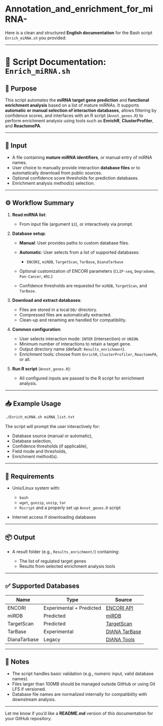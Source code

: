 # Annotation_and_enrichment_for_miRNA-

Here is a clean and structured **English documentation** for the Bash script `Enrich_miRNA.sh` you provided:

---

# 📄 Script Documentation: `Enrich_miRNA.sh`

## 🧾 Purpose

This script automates the **miRNA target gene prediction** and **functional enrichment analysis** based on a list of mature miRNAs. It supports **automatic or manual selection of interaction databases**, allows filtering by confidence scores, and interfaces with an R script (`Annot_genes.R`) to perform enrichment analysis using tools such as **EnrichR**, **ClusterProfiler**, and **ReactomePA**.

---

## 🏁 Input

* A file containing **mature miRNA identifiers**, or manual entry of miRNA names.
* User choice to manually provide interaction **database files** or to automatically download from public sources.
* Optional confidence score thresholds for prediction databases.
* Enrichment analysis method(s) selection.

---

## ⚙️ Workflow Summary

1. **Read miRNA list**:

   * From input file (argument `$1`), or interactively via prompt.

2. **Database setup**:

   * **Manual**: User provides paths to custom database files.
   * **Automatic**: User selects from a list of supported databases:

     * `ENCORI`, `miRDB`, `TargetScan`, `TarBase`, `DianaTarbase`
   * Optional customization of ENCORI parameters (`CLIP-seq`, `Degradome`, `Pan-Cancer`, etc.)
   * Confidence thresholds are requested for `miRDB`, `TargetScan`, and `TarBase`.

3. **Download and extract databases**:

   * Files are stored in a local `DB/` directory.
   * Compressed files are automatically extracted.
   * Clean-up and renaming are handled for compatibility.

4. **Common configuration**:

   * User selects interaction mode: `INTER` (intersection) or `UNION`.
   * Minimum number of interactions to retain a target gene.
   * Output directory name (default: `Results_enrichment`).
   * Enrichment tools: choose from `EnrichR`, `ClusterProfiler`, `ReactomePA`, or all.

5. **Run R script** (`Annot_genes.R`):

   * All configured inputs are passed to the R script for enrichment analysis.

---

## 📥 Example Usage

```bash
./Enrich_miRNA.sh miRNA_list.txt
```

The script will prompt the user interactively for:

* Database source (manual or automatic),
* Database selection,
* Confidence thresholds (if applicable),
* Field mode and thresholds,
* Enrichment method(s).

---

## 🧰 Requirements

* Unix/Linux system with:

  * `bash`
  * `wget`, `gunzip`, `unzip`, `tar`
  * `Rscript` and a properly set up `Annot_genes.R` script
* Internet access if downloading databases

---

## 📦 Output

* A result folder (e.g., `Results_enrichment/`) containing:

  * The list of regulated target genes
  * Results from selected enrichment analysis tools

---

## ✅ Supported Databases

| Name         | Type                     | Source                                                |
| ------------ | ------------------------ | ----------------------------------------------------- |
| ENCORI       | Experimental + Predicted | [ENCORI API](https://rnasysu.com/encori)              |
| miRDB        | Predicted                | [miRDB](https://mirdb.org/)                           |
| TargetScan   | Predicted                | [TargetScan](https://www.targetscan.org/)             |
| TarBase      | Experimental             | [DIANA TarBase](https://dianalab.e-ce.uth.gr)         |
| DianaTarbase | Legacy                   | [DIANA Tools](http://diana.imis.athena-innovation.gr) |

---

## 🔧 Notes

* The script handles basic validation (e.g., numeric input, valid database names).
* Files larger than 100MB should be managed outside GitHub or using Git LFS if versioned.
* Database file names are normalized internally for compatibility with downstream analysis.

---

Let me know if you’d like a **README.md** version of this documentation for your GitHub repository.
